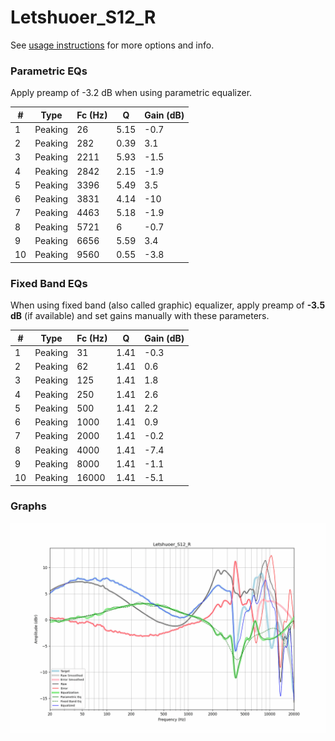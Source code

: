 # Letshuoer_S12_R
See [usage instructions](https://github.com/jaakkopasanen/AutoEq#usage) for more options and info.

### Parametric EQs
Apply preamp of -3.2 dB when using parametric equalizer.

|   # | Type    |   Fc (Hz) |    Q |   Gain (dB) |
|-----|---------|-----------|------|-------------|
|   1 | Peaking |        26 | 5.15 |        -0.7 |
|   2 | Peaking |       282 | 0.39 |         3.1 |
|   3 | Peaking |      2211 | 5.93 |        -1.5 |
|   4 | Peaking |      2842 | 2.15 |        -1.9 |
|   5 | Peaking |      3396 | 5.49 |         3.5 |
|   6 | Peaking |      3831 | 4.14 |       -10   |
|   7 | Peaking |      4463 | 5.18 |        -1.9 |
|   8 | Peaking |      5721 | 6    |        -0.7 |
|   9 | Peaking |      6656 | 5.59 |         3.4 |
|  10 | Peaking |      9560 | 0.55 |        -3.8 |

### Fixed Band EQs
When using fixed band (also called graphic) equalizer, apply preamp of **-3.5 dB** (if available) and set gains manually with these parameters.

|   # | Type    |   Fc (Hz) |    Q |   Gain (dB) |
|-----|---------|-----------|------|-------------|
|   1 | Peaking |        31 | 1.41 |        -0.3 |
|   2 | Peaking |        62 | 1.41 |         0.6 |
|   3 | Peaking |       125 | 1.41 |         1.8 |
|   4 | Peaking |       250 | 1.41 |         2.6 |
|   5 | Peaking |       500 | 1.41 |         2.2 |
|   6 | Peaking |      1000 | 1.41 |         0.9 |
|   7 | Peaking |      2000 | 1.41 |        -0.2 |
|   8 | Peaking |      4000 | 1.41 |        -7.4 |
|   9 | Peaking |      8000 | 1.41 |        -1.1 |
|  10 | Peaking |     16000 | 1.41 |        -5.1 |

### Graphs
![](./Letshuoer_S12_R.png)
